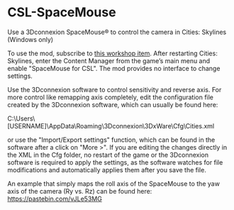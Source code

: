 # CSL-SpaceMouse
Use a 3Dconnexion SpaceMouse® to control the camera in Cities: Skylines (Windows only)

To use the mod, subscribe to [this workshop item](https://steamcommunity.com/sharedfiles/filedetails/?id=2021361606). After restarting Cities: Skylines, enter the Content Manager from the game’s main menu and enable "SpaceMouse for CSL". The mod provides no interface to change settings.

Use the 3Dconnexion software to control sensitivity and reverse axis. For more control like remapping axis completely, edit the configuration file created by the 3Dconnexion software, which can usually be found here:

C:\Users\\[USERNAME]\AppData\Roaming\3Dconnexion\3DxWare\Cfg\Cities.xml

or use the "Import/Export settings" function, which can be found in the software after a click on "More >". If you are editing the changes directly in the XML in the Cfg folder, no restart of the game or the 3Dconnexion software is required to apply the settings, as the software watches for file modifications and automatically applies them after you save the file.

An example that simply maps the roll axis of the SpaceMouse to the yaw axis of the camera (Ry vs. Rz) can be found here:
https://pastebin.com/vJLe53MG

